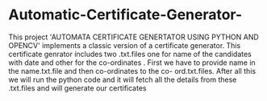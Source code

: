 # Automatic-Certificate-Generator-
This project 'AUTOMATA CERTIFICATE GENERTATOR USING PYTHON AND OPENCV'  implements a classic version  of a certificate generator. This certificate genrator includes two .txt.files one for name of the candidates with  date and other for the co-ordinates . First we have to provide name in the name.txt.file and then co-ordinates to  the co- ord.txt.files. After all this we will run the python code and it will fetch all the details from these  .txt.files  and will generate our certificates
